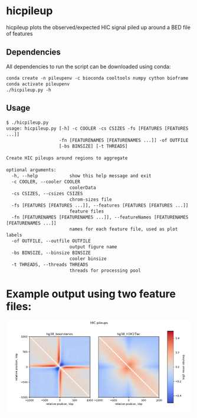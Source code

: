 # hicpileup

hicpileup plots the observed/expected HIC signal piled up around a BED file of features

## Dependencies

All dependencies to run the script  can be downloaded using conda: 

```
conda create -n pileupenv -c bioconda cooltools numpy cython bioframe
conda activate pileupenv
./hicpileup.py -h
```

## Usage

```
$ ./hicpileup.py
usage: hicpileup.py [-h] -c COOLER -cs CSIZES -fs [FEATURES [FEATURES ...]]
                    -fn [FEATURENAMES [FEATURENAMES ...]] -of OUTFILE
                    [-bs BINSIZE] [-t THREADS]

Create HIC pileups around regions to aggregate

optional arguments:
  -h, --help            show this help message and exit
  -c COOLER, --cooler COOLER
                        coolerData
  -cs CSIZES, --csizes CSIZES
                        chrom-sizes file
  -fs [FEATURES [FEATURES ...]], --features [FEATURES [FEATURES ...]]
                        feature files
  -fn [FEATURENAMES [FEATURENAMES ...]], --featureNames [FEATURENAMES [FEATURENAMES ...]]
                        names for each feature file, used as plot labels
  -of OUTFILE, --outfile OUTFILE
                        output figure name
  -bs BINSIZE, --binsize BINSIZE
                        cooler binsize
  -t THREADS, --threads THREADS
                        threads for processing pool
```


# Example output using two feature files:

![example](data/test1.png)


